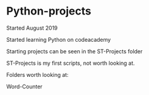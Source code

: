 # Python-projects
Started August 2019

Started learning Python on codeacademy

Starting projects can be seen in the ST-Projects folder

ST-Projects is my first scripts, not worth looking at.

Folders worth looking at:

Word-Counter
